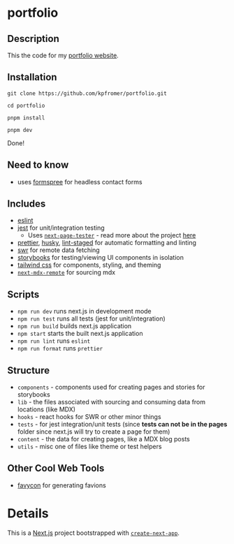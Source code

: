 # portfolio

## Description

This the code for my [portfolio website](https://kylepfromer.com).

## Installation

`git clone https://github.com/kpfromer/portfolio.git`

`cd portfolio`

`pnpm install`

`pnpm dev`

Done!

## Need to know

- uses [formspree](https://formspree.io/) for headless contact forms

## Includes

- [eslint](https://github.com/eslint/eslint)
- [jest](https://github.com/facebook/jest) for unit/integration testing
  - Uses [`next-page-tester`](https://github.com/toomuchdesign/next-page-tester#readme) - read more
  about the project [here](https://dev.to/toomuchdesign/dom-testing-next-js-applications-46ke)
  <!-- - A GitHub workflow file for continuous testing and building. -->
- [prettier](https://github.com/prettier/prettier), [husky](https://github.com/typicode/husky),
  [lint-staged](https://github.com/okonet/lint-staged) for automatic formatting and linting
- [swr](https://github.com/vercel/swr) for remote data fetching
- [storybooks](https://storybook.js.org/) for testing/viewing UI components in isolation
- [tailwind css](https://tailwindcss.com/) for components, styling, and theming
- [`next-mdx-remote`](https://github.com/hashicorp/next-mdx-remote) for sourcing mdx

## Scripts

- `npm run dev` runs next.js in development mode
- `npm run test` runs all tests (jest for unit/integration)
- `npm run build` builds next.js application
- `npm start` starts the built next.js application
- `npm run lint` runs `eslint`
- `npm run format` runs `prettier`

## Structure

- `components` - components used for creating pages and stories for storybooks
- `lib` - the files associated with sourcing and consuming data from locations (like MDX)
- `hooks` - react hooks for SWR or other minor things
- `tests` - for jest integration/unit tests (since **tests can not be in the pages** folder since
  next.js will try to create a page for them)
- `content` - the data for creating pages, like a MDX blog posts
- `utils` - misc one of files like theme or test helpers

## Other Cool Web Tools

- [favycon](https://favycon.app/) for generating favions

# Details

This is a [Next.js](https://nextjs.org/) project bootstrapped with
[`create-next-app`](https://github.com/vercel/next.js/tree/canary/packages/create-next-app).
